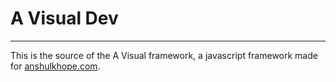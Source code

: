 # A Visual Dev
---
This is the source of the A Visual framework, a javascript framework made for [anshulkhope.com](https://anshulkhope.com/).